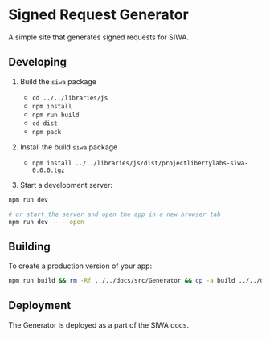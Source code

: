 # Signed Request Generator

A simple site that generates signed requests for SIWA.

## Developing

1. Build the `siwa` package
   - `cd ../../libraries/js`
   - `npm install`
   - `npm run build`
   - `cd dist`
   - `npm pack`
2. Install the build `siwa` package

   - `npm install ../../libraries/js/dist/projectlibertylabs-siwa-0.0.0.tgz`

3. Start a development server:

```bash
npm run dev

# or start the server and open the app in a new browser tab
npm run dev -- --open
```

## Building

To create a production version of your app:

```bash
npm run build && rm -Rf ../../docs/src/Generator && cp -a build ../../docs/src/Generator
```

## Deployment

The Generator is deployed as a part of the SIWA docs.
